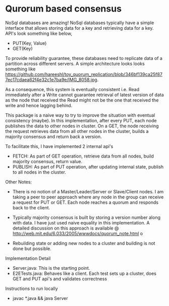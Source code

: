 # Qurorum based consensus

NoSql databases are amazing! NoSql databases typically have a simple interface that allows storing data for a key and retrieving
data for a key. API's look something like below, 
- PUT(Key, Value) 
- GET(Key)

To provide reliability guarantee, these databases need to replicate data of a partition
across different servers. A simple architecture looks looks something like https://github.com/hareeshl/toy_quorum_replication/blob/346bf139ca25f877ec17cdaea62f4e32c1e7ba9e/IMG_8058.jpg.

As a consequence, this system is eventually consistent i.e. Read immediately after a 
Write cannot guarantee retrieval of latest version of data as the node that received the Read might not be the one
that received the write and hence lagging behind. 

This package is a naive way to try to improve the situation with eventual consistency (maybe). In this implementation, 
after every PUT, each node publishes the data to other nodes in cluster. On a GET, the node receiving the request retrieves
 data from all other nodes in the cluster, builds a majority consensus and return back a version. 

To facilitate this, I have implemented 2 internal api's 
- FETCH: As part of GET operation, retrieve data from all nodes, build majority consensus, return value.
- PUBLISH: As part of PUT operation, after updating internal state, publish to all nodes in the cluster.

Other Notes:
- There is no notion of a Master/Leader/Server or Slave/Client nodes. I am taking a peer to peer approach where
any node in the group can receive a request for PUT or GET. Each node reaches a quorum and responds back to the
client.

- Typically majority consensus is built by storing a version number along with data. I have just used naive equality
in this implementation. A detailed discussion on this approach is available @ http://web.mit.edu/6.033/2005/wwwdocs/quorum_note.html
o
- Rebuilding state or adding new nodes to a cluster and building is not done but possible. 

Implementation Detail

- Server.java: This is the starting point.
- E2ETests.java: Behaves like a client. Each test sets up a cluster, does GET and PUT api's and validates correctness  

Instructions to run locally
- javac *.java && java Server <portnumber>

